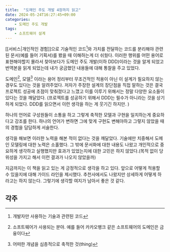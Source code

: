 ```yaml
---
title:  "도메인 주도 개발 4장까지 읽고"
date: 2024-05-24T16:27:45+09:00
categories: 
    - 도메인 주도 개발
tags:
    - 소프트웨어 설계
---
```


[[서비스|개인적인 경험]]으로 기술적인 코드[^1]와 가치를 전달하는 코드를 분리해야 관련된 문서(예를 들어 기획서)를  봤을 때 이해하는게 더 쉬웠다. 이러한 행위를 어떤 용어로 표현해야할지 몰라서 찾아보다가 도메인 주도 개발(이하 DDD)이라는 것을 알게 되었고 번역본을 읽게 되었는데 내가 궁금했던 내용들에 대해 통찰을 주고 있었다.

도메인[^2], 모델[^3] 이라는 용어 정리부터 무조건적인 적용이 아닌 이 설계가 필요하지 않는 경우도 있다는 것을 알려주었다. 저자가 주장한 설계의 장단점을 직접 말하는 것은 결국 프로젝트 성공에 초점이 맞춰졌다고 느꼈고 이를 이루기 위해서는 정말 다양한 요소들이 있다는 것을 깨달았다. (프로젝트를 성공하기 위해서 DDD는 필수가 아니라는 것을 상기하게 되었다. DDD를 읽으면서 이런 생각을 하는 게 웃기긴 하지만. )

하나의 언어로 구성원들이 소통을 하고 그렇게 축적한 모델과 구현을 일치하는게 중요하다고 강조를 한다. 하나의 언어가 변하면 그에 맞게 구현도 변해야하고 그렇지 않았을 때의 경험을 담담하게 서술한다.

생각을 해보면 이러한 노력을 해본 적이 없다는 것을 깨달았다.  기술에만 치중해서 도메인 모델링에 대한 노력은 소홀했다. 그 밖에 문서화에 대한 내용도 나왔고 개인적으로 중요하게 생각하고 실행했지만 효과가 있었는지에 대한 고민은 하지 않았다.(목적 없이 당위성을 가지고 해서 이런 결과가 나오지 않았을까)

지금까지는 이 책을 읽고 있는 게 긍정적으로 생각을 하고 있다. 앞으로 어떻게 적용할 수 있을지에 대해 가이드 라인을 제시했다. 추천사에서도 나왔지만 상세하게 어떻게 하라고는 하지 않는다. 그렇기에 생각할 여지가 남아서 좋은 것 같다.

## 각주
[^1]: 개발자만 사용하는 기술과 관련된 코드
[^2]: 소프트웨어가 사용되는 분야. 예를 들어 카카오뱅크 같은 소프트웨어의 도메인은 금융이다
[^3]: 어떠한 개념을 심층적으로 축적한 것(thing)
